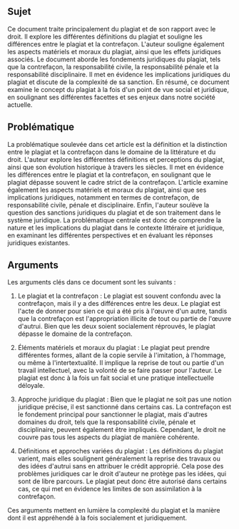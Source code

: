 ## Sujet
Ce document traite principalement du plagiat et de son rapport avec le droit. Il explore les différentes définitions du plagiat et souligne les différences entre le plagiat et la contrefaçon. L'auteur souligne également les aspects matériels et moraux du plagiat, ainsi que les effets juridiques associés. Le document aborde les fondements juridiques du plagiat, tels que la contrefaçon, la responsabilité civile, la responsabilité pénale et la responsabilité disciplinaire. Il met en évidence les implications juridiques du plagiat et discute de la complexité de sa sanction. En résumé, ce document examine le concept du plagiat à la fois d'un point de vue social et juridique, en soulignant ses différentes facettes et ses enjeux dans notre société actuelle.

## Problématique
La problématique soulevée dans cet article est la définition et la distinction entre le plagiat et la contrefaçon dans le domaine de la littérature et du droit. L'auteur explore les différentes définitions et perceptions du plagiat, ainsi que son évolution historique à travers les siècles. Il met en évidence les différences entre le plagiat et la contrefaçon, en soulignant que le plagiat dépasse souvent le cadre strict de la contrefaçon. L'article examine également les aspects matériels et moraux du plagiat, ainsi que ses implications juridiques, notamment en termes de contrefaçon, de responsabilité civile, pénale et disciplinaire. Enfin, l'auteur soulève la question des sanctions juridiques du plagiat et de son traitement dans le système juridique. La problématique centrale est donc de comprendre la nature et les implications du plagiat dans le contexte littéraire et juridique, en examinant les différentes perspectives et en évaluant les réponses juridiques existantes.

## Arguments
Les arguments clés dans ce document sont les suivants :

1. Le plagiat et la contrefaçon : Le plagiat est souvent confondu avec la contrefaçon, mais il y a des différences entre les deux. Le plagiat est l'acte de donner pour sien ce qui a été pris à l'œuvre d'un autre, tandis que la contrefaçon est l'appropriation illicite de tout ou partie de l'œuvre d'autrui. Bien que les deux soient socialement réprouvés, le plagiat dépasse le domaine de la contrefaçon.

2. Éléments matériels et moraux du plagiat : Le plagiat peut prendre différentes formes, allant de la copie servile à l'imitation, à l'hommage, ou même à l'intertextualité. Il implique la reprise de tout ou partie d'un travail intellectuel, avec la volonté de se faire passer pour l'auteur. Le plagiat est donc à la fois un fait social et une pratique intellectuelle déloyale.

3. Approche juridique du plagiat : Bien que le plagiat ne soit pas une notion juridique précise, il est sanctionné dans certains cas. La contrefaçon est le fondement principal pour sanctionner le plagiat, mais d'autres domaines du droit, tels que la responsabilité civile, pénale et disciplinaire, peuvent également être impliqués. Cependant, le droit ne couvre pas tous les aspects du plagiat de manière cohérente.

4. Définitions et approches variées du plagiat : Les définitions du plagiat varient, mais elles soulignent généralement la reprise des travaux ou des idées d'autrui sans en attribuer le crédit approprié. Cela pose des problèmes juridiques car le droit d'auteur ne protège pas les idées, qui sont de libre parcours. Le plagiat peut donc être autorisé dans certains cas, ce qui met en évidence les limites de son assimilation à la contrefaçon.

Ces arguments mettent en lumière la complexité du plagiat et la manière dont il est appréhendé à la fois socialement et juridiquement.